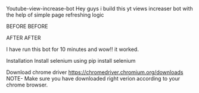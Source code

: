 Youtube-view-increase-bot
Hey guys i build this yt views increaser bot with the help of simple page refreshing logic

BEFORE
BEFORE

AFTER
AFTER

I have run this bot for 10 minutes and wow!! it worked.

Installation
Install selenium using pip install selenium

Download chrome driver https://chromedriver.chromium.org/downloads NOTE- Make sure you have downloaded right verion according to your chrome browser.
